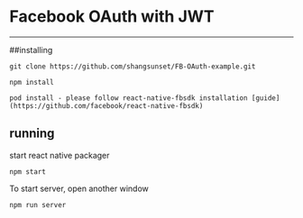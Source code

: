 # Facebook OAuth with JWT
-------


##installing

```
git clone https://github.com/shangsunset/FB-OAuth-example.git

npm install

pod install - please follow react-native-fbsdk installation [guide](https://github.com/facebook/react-native-fbsdk)
```

## running

start react native packager
```
npm start
```
To start server, open another window
```
npm run server
```
